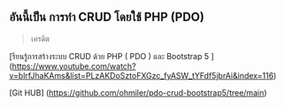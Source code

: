 ## อันนี้เป็น การทำ CRUD โดยใช้ PHP (PDO) 

>เครดิต

[รียนรู้การสร้างระบบ CRUD ด้วย PHP ( PDO ) และ Bootstrap 5 ] (https://www.youtube.com/watch?v=blrfJhaKAms&list=PLzAKDoSztoFXGzc_fyASW_tYFdf5jbrAi&index=116)

[Git HUB] (https://github.com/ohmiler/pdo-crud-bootstrap5/tree/main)